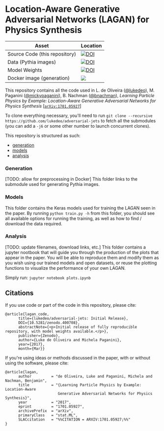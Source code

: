 # Location-Aware Generative Adversarial Networks (LAGAN) for Physics Synthesis

| Asset  | Location |
| ------------- | ------------- |
| Source Code (this repository) | [![DOI](https://zenodo.org/badge/74294060.svg)](https://zenodo.org/badge/latestdoi/74294060) |
| Data (Pythia images) | [![DOI](https://zenodo.org/badge/DOI/10.17632/4r4v785rgx.1.svg)](https://doi.org/10.17632/4r4v785rgx.1) |
| Model Weights  | [![DOI](https://zenodo.org/badge/DOI/10.5281/zenodo.400706.svg)](https://doi.org/10.5281/zenodo.400706) |
| Docker image (generation) | [![](https://images.microbadger.com/badges/version/lukedeo/ji.svg)](https://hub.docker.com/r/lukedeo/ji/) |

This repository contains all the code used in L. de Oliveira ([@lukedeo](https://github.com/lukedeo)), M. Paganini ([@mickypaganini](https://github.com/mickypaganini)), B. Nachman ([@bnachman](https://github.com/bnachman)), _Learning Particle Physics by Example: Location-Aware Generative Adversarial Networks for Physics Synthesis_ [[`arXiv:1701.05927`](https://arxiv.org/abs/1701.05927)]

To clone everything necessary, you'll need to run `git clone --recursive https://github.com/lukedeo/adversarial-jets` to fetch all the submodules (you can add a `-j6` or some other number to launch concurrent clones).

This repository is structured as such:
* [generation](#generation) 
* [models](#models)
* [analysis](#analysis)

### Generation
[TODO: allow for preprocessing in Docker]
This folder links to the submodule used for generating Pythia images. 

### Models
This folder contains the Keras models used for training the LAGAN seen in the paper. By running `python train.py -h` from this folder, you should see all available options for running the training, as well as how to find / download the data required.

### Analysis
[TODO: update filenames, download links, etc.]
This folder contains a jupyter nootbook that will guide you through the production of the plots that appear in the paper. You will be able to reproduce them and modify them as you wish using our trained models and open datasets, or reuse the plotting functions to visualize the performance of your own LAGAN.

Simply run: ``jupyter notebook plots.ipynb``

## Citations
If you use code or part of the code in this repository, please cite:
```
@article{lagan_code,
      title={lukedeo/adversarial-jets: Initial Release},
      DOI={10.5281/zenodo.400708},
      abstractNote={<p>Initial release of fully reproducible repository, with model weights available.</p>},
      publisher={Zenodo},
      author={Luke de Oliveira and Michela Paganini},
      year={2017},
      month={Mar}}
```
If you're using ideas or methods discussed in the paper, with or without using the software, please cite:
```
@article{lagan,
      author         = "de Oliveira, Luke and Paganini, Michela and Nachman, Benjamin",
      title          = "{Learning Particle Physics by Example: Location-Aware
                        Generative Adversarial Networks for Physics Synthesis}",
      year           = "2017",
      eprint         = "1701.05927",
      archivePrefix  = "arXiv",
      primaryClass   = "stat.ML",
      SLACcitation   = "%%CITATION = ARXIV:1701.05927;%%"
}
```
